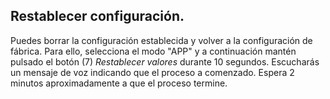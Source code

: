 ## Restablecer configuración.

Puedes borrar la configuración establecida y volver a la configuración de fábrica. Para ello, selecciona el modo "APP" y a continuación mantén pulsado el botón (7) *Restablecer valores* durante 10 segundos. Escucharás un mensaje de voz indicando que el proceso a comenzado. Espera 2 minutos aproximadamente a que el proceso termine. 
